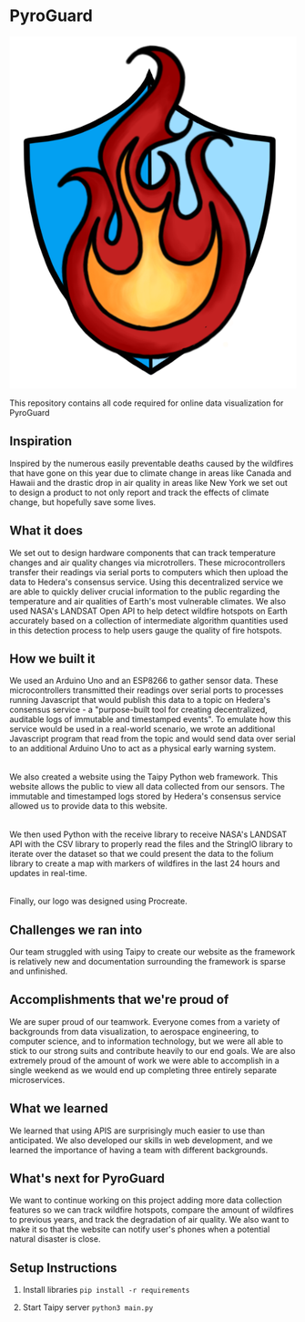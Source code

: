 # PyroGuard

<p align="center">
    <img src="pyroGuard.png" />
</p>

This repository contains all code required for online data visualization for PyroGuard

## Inspiration
Inspired by the numerous easily preventable deaths caused by the wildfires that have gone on this year due to climate change in areas like Canada and Hawaii and the drastic drop in air quality in areas like New York we set out to design a product to not only report and track the effects of climate change, but hopefully save some lives.

## What it does
We set out to design hardware components that can track temperature changes and air quality changes via microtrollers. These microcontrollers transfer their readings via serial ports to computers which then upload the data to Hedera's consensus service. Using this decentralized service we are able to quickly deliver crucial information to the public regarding the temperature and air qualities of Earth's most vulnerable climates. We also used NASA's LANDSAT Open API to help detect wildfire hotspots on Earth accurately based on a collection of intermediate algorithm quantities used in this detection process to help users gauge the quality of fire hotspots.

## How we built it
We used an Arduino Uno and an ESP8266 to gather sensor data. These microcontrollers transmitted their readings over serial ports to processes running Javascript that would publish this data to a topic on Hedera's consensus service - a "purpose-built tool for creating decentralized, auditable logs of immutable and timestamped events". To emulate how this service would be used in a real-world scenario, we wrote an additional Javascript program that read from the topic and would send data over serial to an additional Arduino Uno to act as a physical early warning system.
######

We also created a website using the Taipy Python web framework. This website allows the public to view all data collected from our sensors. The immutable and timestamped logs stored by Hedera's consensus service allowed us to provide data to this website. 
######

We then used Python with the receive library to receive NASA's LANDSAT API with the CSV library to properly read the files and the StringIO library to iterate over the dataset so that we could present the data to the folium library to create a map with markers of wildfires in the last 24 hours and updates in real-time.

######

Finally, our logo was designed using Procreate.

## Challenges we ran into
Our team struggled with using Taipy to create our website as the framework is relatively new and documentation surrounding the framework is sparse and unfinished.

## Accomplishments that we're proud of
We are super proud of our teamwork. Everyone comes from a variety of backgrounds from data visualization, to aerospace engineering, to computer science, and to information technology, but we were all able to stick to our strong suits and contribute heavily to our end goals. We are also extremely proud of the amount of work we were able to accomplish in a single weekend as we would end up completing three entirely separate microservices.

## What we learned
We learned that using APIS are surprisingly much easier to use than anticipated. We also developed our skills in web development, and we learned the importance of having a team with different backgrounds. 

## What's next for PyroGuard
We want to continue working on this project adding more data collection features so we can track wildfire hotspots, compare the amount of wildfires to previous years, and track the degradation of air quality. We also want to make it so that the website can notify user's phones when a potential natural disaster is close.

## Setup Instructions
1. Install libraries
`pip install -r requirements`

2. Start Taipy server
`python3 main.py`
